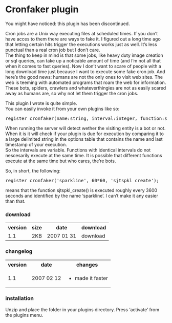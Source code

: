 <!--
  id: 288
  date: 2007-01-31
  modified: 2012-06-26
  slug: wordpress-plugin-cronfaker
  type: post
  excerpt: <p>You might have noticed: this plugin has been discontinued. Cron jobs are a Unix way executing files at scheduled times. If you don&#8217;t have acces to them there are ways to fake it. I figured out a long time ago that letting certain hits trigger the executions works just as well. It&#8217;s less punctual than [&hellip;]</p>
  categories: uncategorized
  tags: 
  inCv: 
  inPortfolio: 
  dateFrom: 
  dateTo: 
-->

# Cronfaker plugin

<p class="notice">You might have noticed: this plugin has been discontinued.</p>
<p>Cron jobs are a Unix way executing files at scheduled times. If you don&#8217;t have acces to them there are ways to fake it. I figured out a long time ago that letting certain hits trigger the executions works just as well. It&#8217;s less punctual than a real cron job but I don&#8217;t care.<br />
The thing to keep in mind is that some jobs, like heavy duty image creation or sql queries, can take up a noticable amount of time (and I&#8217;m not all that when it comes to fast queries). Now I don&#8217;t want to scare of people with a long download time just because I want to execute some fake cron job. And here&#8217;s the good news: humans are not the only ones to visit web sites. The web is teeming with automated programs that roam the web for information. These bots, spiders, crawlers and whateverthingies are not as easily scared away as humans are, so why not let them trigger the cron jobs.</p>
<p class="noend">This plugin I wrote is quite simple.<br />
You can easily invoke it from your own plugins like so:</p>
<pre class="code">register_cronfaker(name:string, interval:integer, function:string);</pre>
<p />
<p>When running the server will detect wether the visiting entity is a bot or not. When it is it will check if your plugin is due for execution by comparing it to a large delimited string in the options table that contains the name and last timestamp of your execution.<br />So the intervals are variable. Functions with identical intervals do not nescesarily execute at the same time. It is possible that different functions execute at the same time but who cares, the&#8217;re bots.</p>
<p class="noend">So, in short, the following:</p>
<pre class="code">register_cronfaker('sparkline', 60*60, 'sjtspkl_create');</pre>
<p>means that the function sjtspkl_create() is executed roughly every 3600 seconds and identified by the name &#8216;sparkline&#8217;. I can&#8217;t make it any easier than that.</p>
<h3>download</h3>
<table cellpadding="0" cellspacing="0" class="download">
<tr>
<th>version</th>
<th>size</th>
<th>date</th>
<th>download</th>
</tr>
<tr>
<td>1.1</td>
<td>2KB</td>
<td>2007 01 31</td>
<td>download</td>
</tr>
</table>
<p />
<h3>changelog</h3>
<table width="300">
<tr>
<th>version</th>
<th>date</th>
<th>changes</th>
</tr>
<tr>
<td>1.1</td>
<td>2007 02 12</td>
<td>
<ul>
<li>made it faster</li>
</ul>
</td>
</tr>
</table>
<p />
<h3>installation</h3>
<p>Unzip and place the folder in your plugins directory. Press &#8216;activate&#8217; from the plugins menu.</p>
